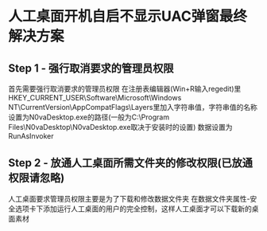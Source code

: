 # 人工桌面开机自启不显示UAC弹窗最终解决方案

## Step 1 - 强行取消要求的管理员权限

首先需要强行取消要求的管理员权限​
在注册表编辑器(Win+R输入regedit​)里
HKEY_CURRENT_USER\Software\Microsoft\Windows NT\CurrentVersion\AppCompatFlags\Layers里加入字符串值​，字符串值的名称设置为N0vaDesktop.exe的路径(一般为C:\Program Files\N0vaDesktop\N0vaDesktop.exe取决于安装时的设置)
数据设置为RunAsInvoker

## Step 2 - 放通人工桌面所需文件夹的修改权限(已放通权限请忽略)

人工桌面要求管理员权限主要是为了下载和修改数据文件夹
在数据文件夹​属性-安全选项卡下添加运行人工桌面的用户的完全控制，这样人工桌面才可以下载新的桌面素材
